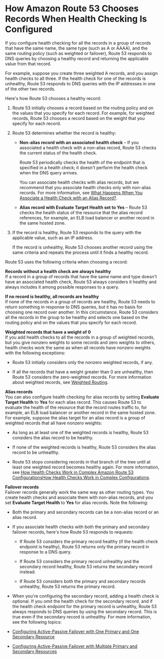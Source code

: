 # How Amazon Route 53 Chooses Records When Health Checking Is Configured<a name="health-checks-how-route-53-chooses-records"></a>

If you configure health checking for all the records in a group of records that have the same name, the same type \(such as A or AAAA\), and the same routing policy \(such as weighted or failover\), Route 53 responds to DNS queries by choosing a healthy record and returning the applicable value from that record\.

For example, suppose you create three weighted A records, and you assign health checks to all three\. If the health check for one of the records is unhealthy, Route 53 responds to DNS queries with the IP addresses in one of the other two records\.

Here's how Route 53 chooses a healthy record:

1. Route 53 initially chooses a record based on the routing policy and on the values that you specify for each record\. For example, for weighted records, Route 53 chooses a record based on the weight that you specify for each record\.

1. Route 53 determines whether the record is healthy:

   + **Non\-alias record with an associated health check** – If you associated a health check with a non\-alias record, Route 53 checks the current status of the health check\. 

     Route 53 periodically checks the health of the endpoint that is specified in a health check; it doesn't perform the health check when the DNS query arrives\.

     You can associate health checks with alias records, but we recommend that you associate health checks only with non\-alias records\. For more information, see [What Happens When You Associate a Health Check with an Alias Record?](dns-failover-complex-configs.md#dns-failover-complex-configs-hc-alias)\.

   + **Alias record with Evaluate Target Health set to Yes** – Route 53 checks the health status of the resource that the alias record references, for example, an ELB load balancer or another record in the same hosted zone\.

1. If the record is healthy, Route 53 responds to the query with the applicable value, such as an IP address\.

   If the record is unhealthy, Route 53 chooses another record using the same criteria and repeats the process until it finds a healthy record\.

Route 53 uses the following criteria when choosing a record:

**Records without a health check are always healthy**  
If a record in a group of records that have the same name and type doesn't have an associated health check, Route 53 always considers it healthy and always includes it among possible responses to a query\.

**If no record is healthy, all records are healthy**  
If none of the records in a group of records are healthy, Route 53 needs to return something in response to DNS queries, but it has no basis for choosing one record over another\. In this circumstance, Route 53 considers all the records in the group to be healthy and selects one based on the routing policy and on the values that you specify for each record\.

**Weighted records that have a weight of 0**  
If you add health checks to all the records in a group of weighted records, but you give nonzero weights to some records and zero weights to others, health checks work the same as when all records have nonzero weights with the following exceptions:  

+ Route 53 initially considers only the nonzero weighted records, if any\.

+ If all the records that have a weight greater than 0 are unhealthy, then Route 53 considers the zero\-weighted records\.
For more information about weighted records, see [Weighted Routing](routing-policy.md#routing-policy-weighted)\.

**Alias records**  
You can also configure health checking for alias records by setting **Evaluate Target Health** to **Yes** for each alias record\. This causes Route 53 to evaluate the health of the resource that the record routes traffic to, for example, an ELB load balancer or another record in the same hosted zone\.  
For example, suppose the alias target for an alias record is a group of weighted records that all have nonzero weights:  

+ As long as at least one of the weighted records is healthy, Route 53 considers the alias record to be healthy\.

+ If none of the weighted records is healthy, Route 53 considers the alias record to be unhealthy\.

+ Route 53 stops considering records in that branch of the tree until at least one weighted record becomes healthy again\.
For more information, see [How Health Checks Work in Complex Amazon Route 53 ConfigurationsHow Health Checks Work in Complex Configurations](dns-failover-complex-configs.md)\.

**Failover records**  
Failover records generally work the same way as other routing types\. You create health checks and associate them with non\-alias records, and you set **Evaluate Target Health** to **Yes** for alias records\. Note the following:  

+ Both the primary and secondary records can be a non\-alias record or an alias record\.

+ If you associate health checks with both the primary and secondary failover records, here's how Route 53 responds to requests:

  + If Route 53 considers the primary record healthy \(if the health check endpoint is healthy\), Route 53 returns only the primary record in response to a DNS query\.

  + If Route 53 considers the primary record unhealthy and the secondary record healthy, Route 53 returns the secondary record instead\.

  + If Route 53 considers both the primary and secondary records unhealthy, Route 53 returns the primary record\.

+ When you're configuring the secondary record, adding a health check is optional\. If you omit the health check for the secondary record, and if the health check endpoint for the primary record is unhealthy, Route 53 always responds to DNS queries by using the secondary record\. This is true even if the secondary record is unhealthy\.
For more information, see the following topics:  

+ [Configuring Active\-Passive Failover with One Primary and One Secondary Resource](dns-failover-types.md#dns-failover-types-active-passive-one-resource)

+ [Configuring Active\-Passive Failover with Multiple Primary and Secondary Resources](dns-failover-types.md#dns-failover-types-active-passive-multiple-resources)